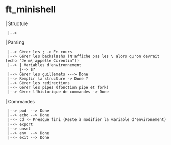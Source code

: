 # ft_minishell

| Structure
     
     |--> 

| Parsing
     
     |--> Gérer les ; -> En cours
     |--> Gérer les backslashs (N'affiche pas les \ alors qu'on devrait [echo "Je m\'appelle Corentin"])
     |--> | Variables d'environnement
          |--> $?
     |--> Gérer les guillemets ---> Done
     |--> Remplir la structure -> Done ?
     |--> Gérer les redirections
     |--> Gérer les pipes (fonction pipe et fork)
     |--> Gérer l'historique de commandes -> Done

| Commandes

     |--> pwd  --> Done
     |--> echo --> Done
     |--> cd -> Presque fini (Reste à modifier la variable d'environement)
     |--> export
     |--> unset
     |--> env  --> Done
     |--> exit --> Done